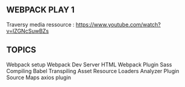 ## WEBPACK PLAY 1 

Traversy media ressource : https://www.youtube.com/watch?v=IZGNcSuwBZs

## TOPICS

Webpack setup
Webpack Dev Server
HTML Webpack Plugin
Sass Compiling
Babel Transpiling
Asset Resource Loaders
Analyzer Plugin
Source Maps
axios plugin